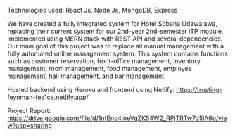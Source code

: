 Technologies used:
React Js, Node Js, MongoDB, Express

We have created a fully integrated system for Hotel Sobana Udawalawa, replacing their current system for our 2nd-year 2nd-semester ITP module. Implemented using 
MERN stack with REST API and several dependencies. Our main goal of this project was to replace all manual management with a fully automated online management 
system. This system contains functions such as customer reservation, front-office management, inventory management, room management, food management, employee
management, hall management, and bar management.

Hosted backend using Heroku and frontend using Netlify:
https://trusting-feynman-fea1ce.netlify.app/

Project Report:
https://drive.google.com/file/d/1nfEnc4loeVqZK54W2_RPjTRTw7d5lA6o/view?usp=sharing
